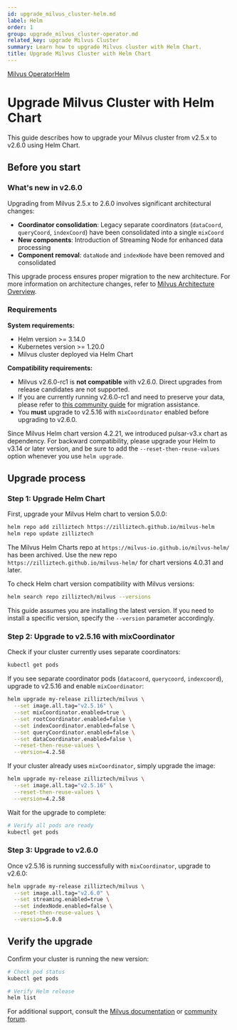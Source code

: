 ```yaml
---
id: upgrade_milvus_cluster-helm.md
label: Helm
order: 1
group: upgrade_milvus_cluster-operator.md
related_key: upgrade Milvus Cluster
summary: Learn how to upgrade Milvus cluster with Helm Chart.
title: Upgrade Milvus Cluster with Helm Chart
---
```


<div class="tab-wrapper"><a href="upgrade_milvus_cluster-operator.md" class=''>Milvus Operator</a><a href="upgrade_milvus_cluster-helm.md" class='active '>Helm</a></div>

# Upgrade Milvus Cluster with Helm Chart

This guide describes how to upgrade your Milvus cluster from v2.5.x to v2.6.0 using Helm Chart.

## Before you start

### What's new in v2.6.0

Upgrading from Milvus 2.5.x to 2.6.0 involves significant architectural changes:

- **Coordinator consolidation**: Legacy separate coordinators (`dataCoord`, `queryCoord`, `indexCoord`) have been consolidated into a single `mixCoord`
- **New components**: Introduction of Streaming Node for enhanced data processing
- **Component removal**: `dataNode` and `indexNode` have been removed and consolidated

This upgrade process ensures proper migration to the new architecture. For more information on architecture changes, refer to [Milvus Architecture Overview](architecture_overview.md).

### Requirements

**System requirements:**
- Helm version >= 3.14.0
- Kubernetes version >= 1.20.0
- Milvus cluster deployed via Helm Chart

**Compatibility requirements:**
- Milvus v2.6.0-rc1 is **not compatible** with v2.6.0. Direct upgrades from release candidates are not supported.
- If you are currently running v2.6.0-rc1 and need to preserve your data, please refer to [this community guide](https://github.com/milvus-io/milvus/issues/43538#issuecomment-3112808997) for migration assistance.
- You **must** upgrade to v2.5.16 with `mixCoordinator` enabled before upgrading to v2.6.0.

<div class="alert note">
Since Milvus Helm chart version 4.2.21, we introduced pulsar-v3.x chart as dependency. For backward compatibility, please upgrade your Helm to v3.14 or later version, and be sure to add the <code>--reset-then-reuse-values</code> option whenever you use <code>helm upgrade</code>.
</div>

## Upgrade process

### Step 1: Upgrade Helm Chart

First, upgrade your Milvus Helm chart to version 5.0.0:

```bash
helm repo add zilliztech https://zilliztech.github.io/milvus-helm
helm repo update zilliztech
```

<div class="alert note">
The Milvus Helm Charts repo at <code>https://milvus-io.github.io/milvus-helm/</code> has been archived. Use the new repo <code>https://zilliztech.github.io/milvus-helm/</code> for chart versions 4.0.31 and later.
</div>

To check Helm chart version compatibility with Milvus versions:

```bash
helm search repo zilliztech/milvus --versions
```

This guide assumes you are installing the latest version. If you need to install a specific version, specify the `--version` parameter accordingly.

### Step 2: Upgrade to v2.5.16 with mixCoordinator

Check if your cluster currently uses separate coordinators:

```bash
kubectl get pods
```

If you see separate coordinator pods (`datacoord`, `querycoord`, `indexcoord`), upgrade to v2.5.16 and enable `mixCoordinator`:

```bash
helm upgrade my-release zilliztech/milvus \
  --set image.all.tag="v2.5.16" \
  --set mixCoordinator.enabled=true \
  --set rootCoordinator.enabled=false \
  --set indexCoordinator.enabled=false \
  --set queryCoordinator.enabled=false \
  --set dataCoordinator.enabled=false \
  --reset-then-reuse-values \
  --version=4.2.58
```

<div class="alert-note">

If your cluster already uses `mixCoordinator`, simply upgrade the image:

```bash
helm upgrade my-release zilliztech/milvus \
  --set image.all.tag="v2.5.16" \
  --reset-then-reuse-values \
  --version=4.2.58
```

</div>

Wait for the upgrade to complete:

```bash
# Verify all pods are ready
kubectl get pods
```

### Step 3: Upgrade to v2.6.0

Once v2.5.16 is running successfully with `mixCoordinator`, upgrade to v2.6.0:

```bash
helm upgrade my-release zilliztech/milvus \
  --set image.all.tag="v2.6.0" \
  --set streaming.enabled=true \
  --set indexNode.enabled=false \
  --reset-then-reuse-values \
  --version=5.0.0
```

## Verify the upgrade

Confirm your cluster is running the new version:

```bash
# Check pod status
kubectl get pods

# Verify Helm release
helm list
```

For additional support, consult the [Milvus documentation](https://milvus.io/docs) or [community forum](https://github.com/milvus-io/milvus/discussions).
